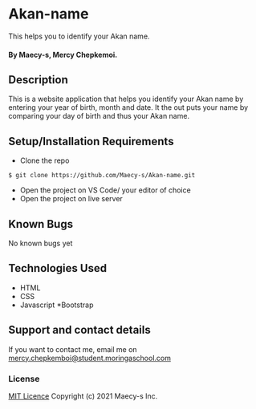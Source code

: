 # Akan-name
This helps you to identify your Akan name.
#### By Maecy-s, Mercy Chepkemoi.
## Description
This is a website application that helps you identify your Akan name by entering your year of birth, month and date. It the out puts your name by comparing your day of birth and thus your Akan name. 
## Setup/Installation Requirements
* Clone the repo
```
$ git clone https://github.com/Maecy-s/Akan-name.git
```
* Open  the project on VS Code/ your editor of choice
* Open the project on live server
## Known Bugs
No known bugs yet
## Technologies Used
* HTML
* CSS
* Javascript
*Bootstrap
## Support and contact details
If you want to contact me, email me on mercy.chepkemboi@student.moringaschool.com
### License
[MIT Licence](https://choosealicense.com/licenses/mit/)
Copyright (c) 2021 Maecy-s Inc.

